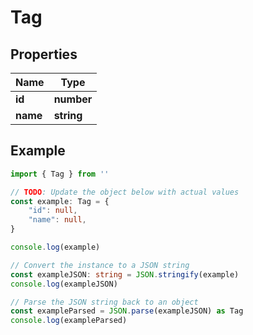
# Tag


## Properties

Name | Type
------------ | -------------
**id** | **number**
**name** | **string**

## Example

```typescript
import { Tag } from ''

// TODO: Update the object below with actual values
const example: Tag = {
    "id": null,
    "name": null,
}

console.log(example)

// Convert the instance to a JSON string
const exampleJSON: string = JSON.stringify(example)
console.log(exampleJSON)

// Parse the JSON string back to an object
const exampleParsed = JSON.parse(exampleJSON) as Tag
console.log(exampleParsed)
```


